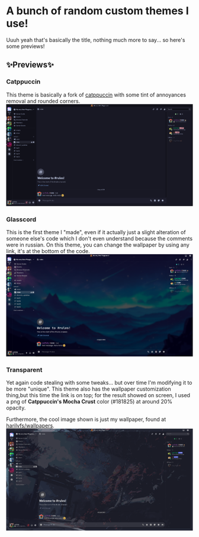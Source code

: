 # A bunch of random custom themes I use!
Uuuh yeah that's basically the title, nothing much more to say... so here's some previews!
## ✨Previews✨
### Catppuccin
This theme is basically a fork of [catppuccin](https://github.com/catppuccin/discord) with some tint of annoyances removal and rounded corners.
<img width="720" alt="catppuccin" src="images/Catppuccin.png" />

### Glasscord
This is the first theme I "made", even if it actually just a slight alteration of someone else's code which I don't even understand because the comments were in russian.
On this theme, you can change the wallpaper by using any link, it's at the bottom of the code.
<img width="720" alt="glasscord" src="images/Glasscord.png" />

### Transparent
Yet again code stealing with some tweaks... but over time I'm modifying it to be more "unique".
This theme also has the wallpaper customization thing,but this time the link is on top;
for the result showed on screen, I used a png of **Catppuccin's Mocha Crust** color (#181825) at around 20% opacity.

Furthermore, the cool image shown is just my wallpaper, found at [harilvfs/wallpapers](https://github.com/harilvfs/wallpapers).
<img width="720" alt="transparent" src="images/Transparent.png" />
